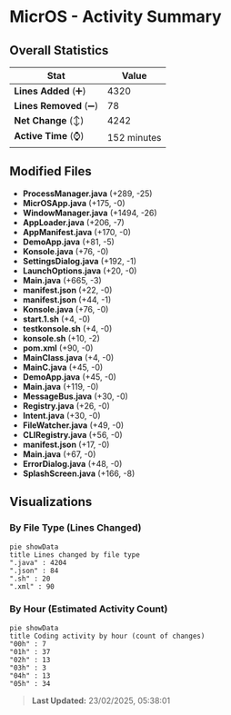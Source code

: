 # MicrOS - Activity Summary 

## Overall Statistics

| Stat                   | Value                                                             |
| ---------------------- | ----------------------------------------------------------------- |
| **Lines Added** (➕)   | 4320                                          |
| **Lines Removed** (➖) | 78                                        |
| **Net Change** (↕)    | 4242                |
| **Active Time** (⌚)   | 152 minutes |


## Modified Files
- **ProcessManager.java** (+289, -25)
- **MicrOSApp.java** (+175, -0)
- **WindowManager.java** (+1494, -26)
- **AppLoader.java** (+206, -7)
- **AppManifest.java** (+170, -0)
- **DemoApp.java** (+81, -5)
- **Konsole.java** (+76, -0)
- **SettingsDialog.java** (+192, -1)
- **LaunchOptions.java** (+20, -0)
- **Main.java** (+665, -3)
- **manifest.json** (+22, -0)
- **manifest.json** (+44, -1)
- **Konsole.java** (+76, -0)
- **start.1.sh** (+4, -0)
- **testkonsole.sh** (+4, -0)
- **konsole.sh** (+10, -2)
- **pom.xml** (+90, -0)
- **MainClass.java** (+4, -0)
- **MainC.java** (+45, -0)
- **DemoApp.java** (+45, -0)
- **Main.java** (+119, -0)
- **MessageBus.java** (+30, -0)
- **Registry.java** (+26, -0)
- **Intent.java** (+30, -0)
- **FileWatcher.java** (+49, -0)
- **CLIRegistry.java** (+56, -0)
- **manifest.json** (+17, -0)
- **Main.java** (+67, -0)
- **ErrorDialog.java** (+48, -0)
- **SplashScreen.java** (+166, -8)

## Visualizations

### By File Type (Lines Changed)

```mermaid
pie showData
title Lines changed by file type
".java" : 4204
".json" : 84
".sh" : 20
".xml" : 90
```

### By Hour (Estimated Activity Count)

```mermaid
pie showData
title Coding activity by hour (count of changes)
"00h" : 7
"01h" : 37
"02h" : 13
"03h" : 3
"04h" : 13
"05h" : 34
```


> **Last Updated:** 23/02/2025, 05:38:01